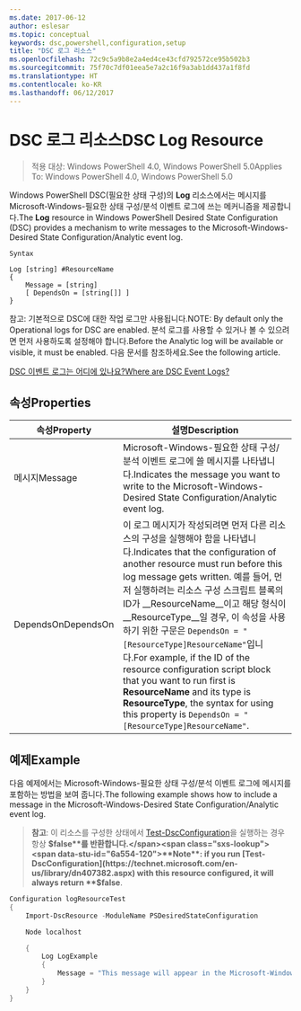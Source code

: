 ```yaml
---
ms.date: 2017-06-12
author: eslesar
ms.topic: conceptual
keywords: dsc,powershell,configuration,setup
title: "DSC 로그 리소스"
ms.openlocfilehash: 72c9c5a9b8e2a4ed4ce43cfd792572ce95b502b3
ms.sourcegitcommit: 75f70c7df01eea5e7a2c16f9a3ab1dd437a1f8fd
ms.translationtype: HT
ms.contentlocale: ko-KR
ms.lasthandoff: 06/12/2017
---
```

# <a name="dsc-log-resource"></a><span data-ttu-id="6a554-103">DSC 로그 리소스</span><span class="sxs-lookup"><span data-stu-id="6a554-103">DSC Log Resource</span></span> 

> <span data-ttu-id="6a554-104">적용 대상: Windows PowerShell 4.0, Windows PowerShell 5.0</span><span class="sxs-lookup"><span data-stu-id="6a554-104">Applies To: Windows PowerShell 4.0, Windows PowerShell 5.0</span></span>

<span data-ttu-id="6a554-105">Windows PowerShell DSC(필요한 상태 구성)의 __Log__ 리소스에서는 메시지를 Microsoft-Windows-필요한 상태 구성/분석 이벤트 로그에 쓰는 메커니즘을 제공합니다.</span><span class="sxs-lookup"><span data-stu-id="6a554-105">The __Log__ resource in Windows PowerShell Desired State Configuration (DSC) provides a mechanism to write messages to the Microsoft-Windows-Desired State Configuration/Analytic event log.</span></span>

```
Syntax

Log [string] #ResourceName
{
    Message = [string]
    [ DependsOn = [string[]] ]
}
```

<span data-ttu-id="6a554-106">참고: 기본적으로 DSC에 대한 작업 로그만 사용됩니다.</span><span class="sxs-lookup"><span data-stu-id="6a554-106">NOTE: By default only the Operational logs for DSC are enabled.</span></span>
<span data-ttu-id="6a554-107">분석 로그를 사용할 수 있거나 볼 수 있으려면 먼저 사용하도록 설정해야 합니다.</span><span class="sxs-lookup"><span data-stu-id="6a554-107">Before the Analytic log will be available or visible, it must be enabled.</span></span>
<span data-ttu-id="6a554-108">다음 문서를 참조하세요.</span><span class="sxs-lookup"><span data-stu-id="6a554-108">See the following article.</span></span>

[<span data-ttu-id="6a554-109">DSC 이벤트 로그는 어디에 있나요?</span><span class="sxs-lookup"><span data-stu-id="6a554-109">Where are DSC Event Logs?</span></span>](https://msdn.microsoft.com/en-us/powershell/dsc/troubleshooting#where-are-dsc-event-logs)

## <a name="properties"></a><span data-ttu-id="6a554-110">속성</span><span class="sxs-lookup"><span data-stu-id="6a554-110">Properties</span></span>
|  <span data-ttu-id="6a554-111">속성</span><span class="sxs-lookup"><span data-stu-id="6a554-111">Property</span></span>  |  <span data-ttu-id="6a554-112">설명</span><span class="sxs-lookup"><span data-stu-id="6a554-112">Description</span></span>   | 
|---|---| 
| <span data-ttu-id="6a554-113">메시지</span><span class="sxs-lookup"><span data-stu-id="6a554-113">Message</span></span>| <span data-ttu-id="6a554-114">Microsoft-Windows-필요한 상태 구성/분석 이벤트 로그에 쓸 메시지를 나타냅니다.</span><span class="sxs-lookup"><span data-stu-id="6a554-114">Indicates the message you want to write to the Microsoft-Windows-Desired State Configuration/Analytic event log.</span></span>| 
| <span data-ttu-id="6a554-115">DependsOn</span><span class="sxs-lookup"><span data-stu-id="6a554-115">DependsOn</span></span> | <span data-ttu-id="6a554-116">이 로그 메시지가 작성되려면 먼저 다른 리소스의 구성을 실행해야 함을 나타냅니다.</span><span class="sxs-lookup"><span data-stu-id="6a554-116">Indicates that the configuration of another resource must run before this log message gets written.</span></span> <span data-ttu-id="6a554-117">예를 들어, 먼저 실행하려는 리소스 구성 스크립트 블록의 ID가 __ResourceName__이고 해당 형식이 __ResourceType__일 경우, 이 속성을 사용하기 위한 구문은 `DependsOn = "[ResourceType]ResourceName"`입니다.</span><span class="sxs-lookup"><span data-stu-id="6a554-117">For example, if the ID of the resource configuration script block that you want to run first is __ResourceName__ and its type is __ResourceType__, the syntax for using this property is `DependsOn = "[ResourceType]ResourceName"`.</span></span>| 

## <a name="example"></a><span data-ttu-id="6a554-118">예제</span><span class="sxs-lookup"><span data-stu-id="6a554-118">Example</span></span>

<span data-ttu-id="6a554-119">다음 예제에서는 Microsoft-Windows-필요한 상태 구성/분석 이벤트 로그에 메시지를 포함하는 방법을 보여 줍니다.</span><span class="sxs-lookup"><span data-stu-id="6a554-119">The following example shows how to include a message in the Microsoft-Windows-Desired State Configuration/Analytic event log.</span></span>

> <span data-ttu-id="6a554-120">**참고**: 이 리소스를 구성한 상태에서 [Test-DscConfiguration](https://technet.microsoft.com/en-us/library/dn407382.aspx)을 실행하는 경우 항상 **$false**를 반환합니다.</span><span class="sxs-lookup"><span data-stu-id="6a554-120">**Note**: if you run [Test-DscConfiguration](https://technet.microsoft.com/en-us/library/dn407382.aspx) with this resource configured, it will always return **$false**.</span></span>

```powershell 
Configuration logResourceTest
{
    Import-DscResource -ModuleName PSDesiredStateConfiguration

    Node localhost

    {
        Log LogExample
        {
            Message = "This message will appear in the Microsoft-Windows-Desired State Configuration/Analytic event log."
        }
    }
}
```

